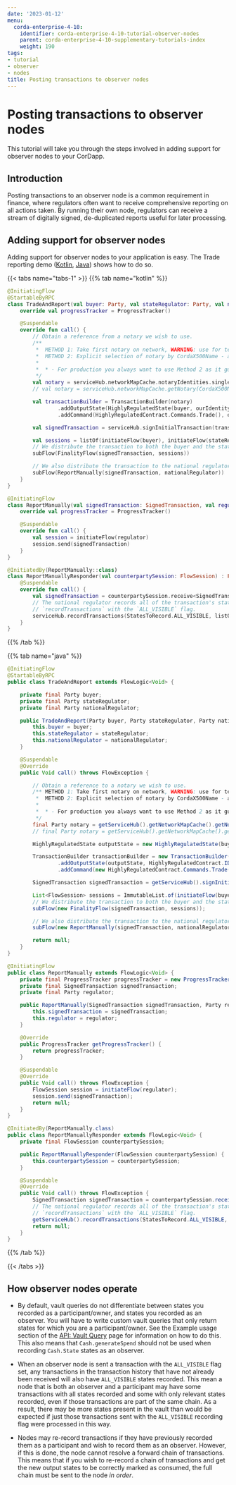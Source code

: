 ```yaml
---
date: '2023-01-12'
menu:
  corda-enterprise-4-10:
    identifier: corda-enterprise-4-10-tutorial-observer-nodes
    parent: corda-enterprise-4-10-supplementary-tutorials-index
    weight: 190
tags:
- tutorial
- observer
- nodes
title: Posting transactions to observer nodes
---
```





# Posting transactions to observer nodes

This tutorial will take you through the steps involved in adding support for observer nodes to your CorDapp.

## Introduction

Posting transactions to an observer node is a common requirement in finance, where regulators often want
to receive comprehensive reporting on all actions taken. By running their own node, regulators can receive a stream
of digitally signed, de-duplicated reports useful for later processing.

## Adding support for observer nodes

Adding support for observer nodes to your application is easy. The Trade reporting demo ([Kotlin](https://github.com/corda/samples-kotlin/tree/master/Features/observableStates-tradereporting), [Java](https://github.com/corda/samples-java/tree/master/Features/observablestates-tradereporting)) shows how to do so.

{{< tabs name="tabs-1" >}}
{{% tab name="kotlin" %}}
```kotlin
@InitiatingFlow
@StartableByRPC
class TradeAndReport(val buyer: Party, val stateRegulator: Party, val nationalRegulator: Party) : FlowLogic<Unit>() {
    override val progressTracker = ProgressTracker()

    @Suspendable
    override fun call() {
        // Obtain a reference from a notary we wish to use.
        /**
         *  METHOD 1: Take first notary on network, WARNING: use for test, non-prod environments, and single-notary networks only!*
         *  METHOD 2: Explicit selection of notary by CordaX500Name - argument can by coded in flow or parsed from config (Preferred)
         *
         *  * - For production you always want to use Method 2 as it guarantees the expected notary is returned.
         */
        val notary = serviceHub.networkMapCache.notaryIdentities.single() // METHOD 1
        // val notary = serviceHub.networkMapCache.getNotary(CordaX500Name.parse("O=Notary,L=London,C=GB")) // METHOD 2

        val transactionBuilder = TransactionBuilder(notary)
                .addOutputState(HighlyRegulatedState(buyer, ourIdentity), HighlyRegulatedContract.ID)
                .addCommand(HighlyRegulatedContract.Commands.Trade(), ourIdentity.owningKey)

        val signedTransaction = serviceHub.signInitialTransaction(transactionBuilder)

        val sessions = listOf(initiateFlow(buyer), initiateFlow(stateRegulator))
        // We distribute the transaction to both the buyer and the state regulator using `FinalityFlow`.
        subFlow(FinalityFlow(signedTransaction, sessions))

        // We also distribute the transaction to the national regulator manually.
        subFlow(ReportManually(signedTransaction, nationalRegulator))
    }
}

@InitiatingFlow
class ReportManually(val signedTransaction: SignedTransaction, val regulator: Party) : FlowLogic<Unit>() {
    override val progressTracker = ProgressTracker()

    @Suspendable
    override fun call() {
        val session = initiateFlow(regulator)
        session.send(signedTransaction)
    }
}

@InitiatedBy(ReportManually::class)
class ReportManuallyResponder(val counterpartySession: FlowSession) : FlowLogic<Unit>() {
    @Suspendable
    override fun call() {
        val signedTransaction = counterpartySession.receive<SignedTransaction>().unwrap { it }
        // The national regulator records all of the transaction's states using
        // `recordTransactions` with the `ALL_VISIBLE` flag.
        serviceHub.recordTransactions(StatesToRecord.ALL_VISIBLE, listOf(signedTransaction))
    }
}
```
{{% /tab %}}


{{% tab name="java" %}}
```java
@InitiatingFlow
@StartableByRPC
public class TradeAndReport extends FlowLogic<Void> {

    private final Party buyer;
    private final Party stateRegulator;
    private final Party nationalRegulator;

    public TradeAndReport(Party buyer, Party stateRegulator, Party nationalRegulator) {
        this.buyer = buyer;
        this.stateRegulator = stateRegulator;
        this.nationalRegulator = nationalRegulator;
    }

    @Suspendable
    @Override
    public Void call() throws FlowException {

        // Obtain a reference to a notary we wish to use.
        /** METHOD 1: Take first notary on network, WARNING: use for test, non-prod environments, and single-notary networks only!*
         *  METHOD 2: Explicit selection of notary by CordaX500Name - argument can by coded in flow or parsed from config (Preferred)
         *
         *  * - For production you always want to use Method 2 as it guarantees the expected notary is returned.
         */
        final Party notary = getServiceHub().getNetworkMapCache().getNotaryIdentities().get(0); // METHOD 1
        // final Party notary = getServiceHub().getNetworkMapCache().getNotary(CordaX500Name.parse("O=Notary,L=London,C=GB")); // METHOD 2

        HighlyRegulatedState outputState = new HighlyRegulatedState(buyer, getOurIdentity());

        TransactionBuilder transactionBuilder = new TransactionBuilder(notary)
                .addOutputState(outputState, HighlyRegulatedContract.ID)
                .addCommand(new HighlyRegulatedContract.Commands.Trade(), getOurIdentity().getOwningKey());

        SignedTransaction signedTransaction = getServiceHub().signInitialTransaction(transactionBuilder);

        List<FlowSession> sessions = ImmutableList.of(initiateFlow(buyer), initiateFlow(stateRegulator));
        // We distribute the transaction to both the buyer and the state regulator using `FinalityFlow`.
        subFlow(new FinalityFlow(signedTransaction, sessions));

        // We also distribute the transaction to the national regulator manually.
        subFlow(new ReportManually(signedTransaction, nationalRegulator));

        return null;
    }
}

@InitiatingFlow
public class ReportManually extends FlowLogic<Void> {
    private final ProgressTracker progressTracker = new ProgressTracker();
    private final SignedTransaction signedTransaction;
    private final Party regulator;

    public ReportManually(SignedTransaction signedTransaction, Party regulator) {
        this.signedTransaction = signedTransaction;
        this.regulator = regulator;
    }

    @Override
    public ProgressTracker getProgressTracker() {
        return progressTracker;
    }

    @Suspendable
    @Override
    public Void call() throws FlowException {
        FlowSession session = initiateFlow(regulator);
        session.send(signedTransaction);
        return null;
    }
}

@InitiatedBy(ReportManually.class)
public class ReportManuallyResponder extends FlowLogic<Void> {
    private final FlowSession counterpartySession;

    public ReportManuallyResponder(FlowSession counterpartySession) {
        this.counterpartySession = counterpartySession;
    }

    @Suspendable
    @Override
    public Void call() throws FlowException {
        SignedTransaction signedTransaction = counterpartySession.receive(SignedTransaction.class).unwrap(it -> it);
        // The national regulator records all of the transaction's states using
        // `recordTransactions` with the `ALL_VISIBLE` flag.
        getServiceHub().recordTransactions(StatesToRecord.ALL_VISIBLE, ImmutableList.of(signedTransaction));
        return null;
    }
}
```
{{% /tab %}}

{{< /tabs >}}

## How observer nodes operate

* By default, vault queries do not differentiate between states you recorded as a participant/owner, and states you
recorded as an observer. You will have to write custom vault queries that only return states for which you are a
participant/owner. See the Example usage section of the [API: Vault Query](../../../cordapps/api-vault-query.md) page for information on how to do this.
This also means that `Cash.generateSpend` should not be used when recording `Cash.State` states as an observer.

* When an observer node is sent a transaction with the `ALL_VISIBLE` flag set, any transactions in the transaction history
that have not already been received will also have `ALL_VISIBLE` states recorded. This mean a node that is both an observer
and a participant may have some transactions with all states recorded and some with only relevant states recorded, even
if those transactions are part of the same chain. As a result, there may be more states present in the vault than would be
expected if just those transactions sent with the `ALL_VISIBLE` recording flag were processed in this way.

* Nodes may re-record transactions if they have previously recorded them as a participant and wish to record them as an observer. However,  if this is done,
the node cannot resolve a forward chain of transactions. This means that if you wish to re-record a chain of transactions
and get the new output states to be correctly marked as consumed, the full chain must be sent to the node *in order*.
